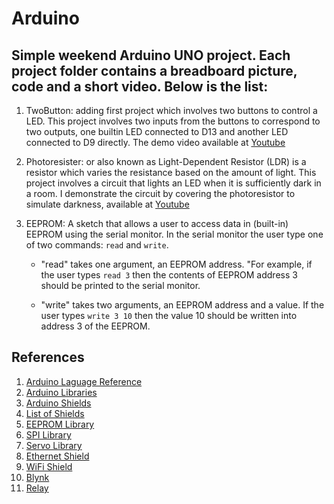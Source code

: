 # Arduino
Simple weekend Arduino UNO project. Each project folder contains a breadboard picture, code and a short video. Below is the list:
---
1.  TwoButton: adding first project which involves two buttons to control a LED. This project involves two inputs from the buttons to correspond to two outputs, one builtin LED connected to D13 and another LED connected to D9 directly. The demo video available at [Youtube](https://youtu.be/2UX8akIyRBY)

2.  Photoresister: or also known as Light-Dependent Resistor (LDR) is a resistor which varies the resistance based on the amount of light. This project involves a circuit that lights an LED when it is sufficiently dark in a room. I demonstrate the circuit by covering the photoresistor to simulate darkness, available at [Youtube](https://www.youtube.com/watch?v=hIxY1L2sM7U)

3. EEPROM: A sketch that allows a user to access data in (built-in) EEPROM using the serial monitor. In the serial monitor the user type one of two commands: `read` and `write`. 
    - "read" takes one argument, an EEPROM address. "For example, if the user types  `read 3` then the contents of EEPROM address 3 should be printed to the serial monitor. 

    - "write" takes two arguments, an EEPROM address and a value.  If the user types `write 3 10` then the value 10 should be written into address 3 of the EEPROM.



## References

1. [Arduino Laguage Reference](https://www.arduino.cc/reference/en)
2. [Arduino Libraries](https://www.arduino.cc/en/Reference/Libraries) 
3. [Arduino Shields](https://learn.sparkfun.com/tutorials/arduino-shields)
4. [List of Shields](http://playground.arduino.cc/Main/SimilarBoards)
5. [EEPROM Library](https://www.arduino.cc/en/Reference/EEPROM)
6. [SPI Library](https://www.arduino.cc/en/Reference/SPI)
7. [Servo Library](https://www.arduino.cc/en/Reference/Servo)
8. [Ethernet Shield](https://www.arduino.cc/en/Main/ArduinoEthernetShield)
9. [WiFi Shield](https://www.arduino.cc/en/pmwiki.php?n=Main/ArduinoWiFiShield)
10. [Blynk](http://docs.blynk.cc/)
11. [Relay](https://www.circuitbasics.com/setting-up-a-5v-relay-on-the-arduino/) 
